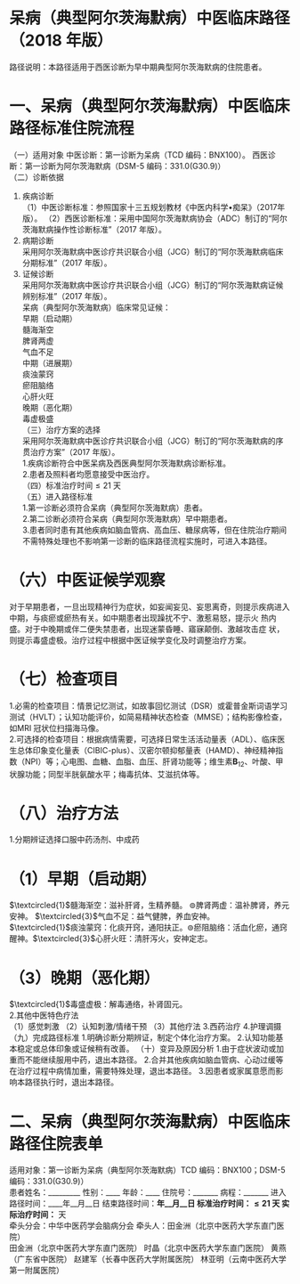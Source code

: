 # 呆病（典型阿尔茨海默病）中医临床路径 （2018 年版）  
路径说明：本路径适用于西医诊断为早中期典型阿尔茨海默病的住院患者。  
# 一、呆病（典型阿尔茨海默病）中医临床路径标准住院流程  
（一）适用对象 中医诊断：第一诊断为呆病（TCD 编码：BNX100）。 西医诊断：第一诊断为阿尔茨海默病（DSM-5 编码：331.0(G30.9)）  
（二）诊断依据  
1. 疾病诊断  
（1）中医诊断标准：参照国家十三五规划教材《中医内科学•痴呆》（2017年版）。 （2）西医诊断标准：采用中国阿尔茨海默病协会（ADC）制订的“阿尔茨海默病操作性诊断标准”（2017 年版）。  
2. 病期诊断  
采用阿尔茨海默病中医诊疗共识联合小组（JCG）制订的“阿尔茨海默病临床分期标准”（2017 年版）。  
3. 证候诊断  
采用阿尔茨海默病中医诊疗共识联合小组（JCG）制订的“阿尔茨海默病证候辨别标准”（2017 年版）。  
呆病（典型阿尔茨海默病）临床常见证候：  
早期（启动期）  
髓海渐空  
脾肾两虚  
气血不足  
中期（进展期）  
痰浊蒙窍  
瘀阻脑络  
心肝火旺  
晚期（恶化期）  
毒虚极盛  
（三）治疗方案的选择  
采用阿尔茨海默病中医诊疗共识联合小组（JCG）制订的“阿尔茨海默病的序贯治疗方案”（2017 年版）。  
1.疾病诊断符合中医呆病及西医典型阿尔茨海默病诊断标准。  
2.患者及照料者均愿意接受中医治疗。  
（四）标准治疗时间${\leqslant}21$ 天  
（五）进入路径标准  
1.第一诊断必须符合呆病（典型阿尔茨海默病）患者。  
2.第二诊断必须符合呆病（典型阿尔茨海默病）早中期患者。  
3.患者同时患有其他疾病如脑血管病、高血压、糖尿病等，但在住院治疗期间不需特殊处理也不影响第一诊断的临床路径流程实施时，可进入本路径。  
# （六）中医证候学观察  
对于早期患者，一旦出现精神行为症状，如妄闻妄见、妄思离奇，则提示疾病进入中期，与痰瘀或瘀热有关。如中期患者出现躁扰不宁、激惹易怒，提示火 热内盛。对于中晚期或伴二便失禁患者，出现迷蒙昏睡、寤寐颠倒、激越攻击症 状，则提示毒盛虚极。治疗过程中根据中医证候学变化及时调整治疗方案。  
# （七）检查项目  
1.必需的检查项目：情景记忆测试，如故事回忆测试（DSR）或霍普金斯词语学习测试（HVLT）；认知功能评价，如简易精神状态检查（MMSE）；结构影像检查，如MRI 冠状位扫描海马像。  
2.可选择的检查项目：根据病情需要，可选择日常生活活动量表（ADL）、临床医生总体印象变化量表（CIBIC-plus）、汉密尔顿抑郁量表（HAMD）、神经精神指数（NPI）等；心电图、血糖、血脂、血压、肝肾功能等；维生素$\mathbf{B}_{12}$、叶酸、甲状腺功能；同型半胱氨酸水平；梅毒抗体、艾滋抗体等。  
# （八）治疗方法  
1.分期辨证选择口服中药汤剂、中成药  
# （1）早期（启动期）  
$\textcircled{1}$髓海渐空：滋补肝肾，生精养髓。 $\circledcirc$脾肾两虚：温补脾肾，养元安神。 $\textcircled{3}$气血不足：益气健脾，养血安神。  
$\textcircled{1}$痰浊蒙窍：化痰开窍，通阳扶正。$\circledcirc$瘀阻脑络：活血化瘀，通窍醒神。$\textcircled{3}$心肝火旺：清肝泻火，安神定志。  
# （3）晚期（恶化期）  
$\textcircled{1}$毒盛虚极：解毒通络，补肾固元。  
2.其他中医特色疗法  
（1）感觉刺激 （2）认知刺激/情绪干预 （3）其他疗法 3.西药治疗  4.护理调摄  （九）完成路径标准 1.明确诊断分期辨证，制定个体化治疗方案。  2.认知功能基本稳定或总体印象或证候稍有改善。 （十）变异及原因分析 1.由于症状波动或加重而不能继续服用中药，退出本路径。 2.合并其他疾病如脑血管病、心动过缓等在治疗过程中病情加重，需要特殊处理，退出本路径。 3.因患者或家属意愿而影响本路径执行时，退出本路径。  
# 二、呆病（典型阿尔茨海默病）中医临床路径住院表单  
适用对象：第一诊断为呆病（典型阿尔茨海默病）TCD 编码：BNX100；DSM-5 编码：331.0(G30.9)）  
患者姓名：_________ 性别：____ 年龄：____  住院号：_______ 病程：_______ 进入路径时间：____年__月__日                结束路径时间：____年__月__日 标准治疗时间：${\leqslant}21$ 天                        实际治疗时间：____ 天  
牵头分会：中华中医药学会脑病分会 牵头人：田金洲（北京中医药大学东直门医院）  
田金洲（北京中医药大学东直门医院） 时晶（北京中医药大学东直门医院） 黄燕（广东省中医院） 赵建军（长春中医药大学附属医院） 林亚明（云南中医药大学第一附属医院）  